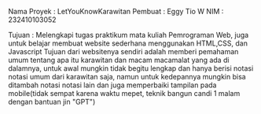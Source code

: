 Nama Proyek : LetYouKnowKarawitan
Pembuat : Eggy Tio W
NIM : 232410103052

Tujuan : Melengkapi tugas praktikum mata kuliah Pemrograman Web, juga untuk belajar membuat website sederhana menggunakan HTML,CSS, dan Javascript
Tujuan dari websitenya sendiri adalah memberi pemahaman umum tentang apa itu karawitan dan macam macamalat yang ada di dalamnya, untuk awal mungkin tidak begitu lengkap dan hanya berisi notasi notasi umum dari karawitan saja, namun untuk kedepannya mungkin bisa ditambah notasi notasi lain dan juga memperbaiki tampilan pada mobile(tidak sempat karena waktu mepet, teknik bangun candi 1 malam dengan bantuan jin "GPT")